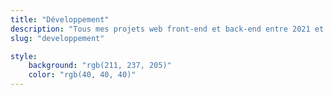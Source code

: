 ```yaml
---
title: "Développement"
description: "Tous mes projets web front-end et back-end entre 2021 et 2023"
slug: "developpement"

style:
    background: "rgb(211, 237, 205)"
    color: "rgb(40, 40, 40)"
---
```

